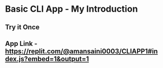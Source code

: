 # Basic CLI App - My Introduction

## Try it Once

## App Link - https://replit.com/@amansaini0003/CLIAPP1#index.js?embed=1&output=1